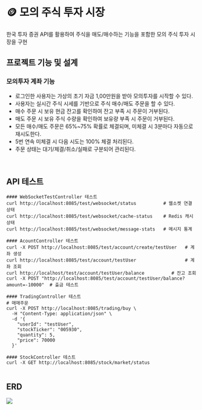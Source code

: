 # 🪙 모의 주식 투자 시장
한국 투자 증권 API를 활용하여 주식을 매도/매수하는 기능을 포함한 모의 주식 투자 시장을 구현

<!--
# 🪙 모의 주식 투자 기반 가상 결제 서비스
가상의 주식 시장과 쇼핑몰, 이 둘 사이에서 주삭을 현금화하는 가상의 중간 처리 기관을 구축한다. </br>
이로써 쇼핑몰에서 주식을 통해 물건을 구매할 수 있는 서비스를 구현한다.</br></br>
-->

## 프로젝트 기능 및 설계

### 모의투자 계좌 기능
- 로그인한 사용자는 가상의 초기 자금 1,00만원을 받아 모의투자를 시작할 수 있다.
- 사용자는 실시간 주식 시세를 기반으로 주식 매수/매도 주문을 할 수 있다.
- 매수 주문 시 보유 현금 잔고를 확인하여 잔고 부족 시 주문이 거부된다.
- 매도 주문 시 보유 주식 수량을 확인하여 보유량 부족 시 주문이 거부된다.
- 모든 매수/매도 주문은 65%~75% 확률로 체결되며, 미체결 시 3분마다 자동으로 재시도한다.
- 5번 연속 미체결 시 다음 시도는 100% 체결 처리된다.
- 주문 상태는 대기/체결/취소/실패로 구분되어 관리된다.

<!--
### 포트폴리오 관리 기능
- 로그인한 사용자는 자신의 전체 포트폴리오 현황을 실시간으로 조회할 수 있다.
- 포트폴리오에는 현금 잔고, 보유 주식 목록, 각 종목별 보유 수량과 평균 매입가가 표시된다.
- 실시간 주가를 반영한 현재 평가액, 총 투자 금액, 총 손익금, 수익률이 계산되어 표시된다.
- 종목별 상세 정보를 확인할 수 있다.

### 거래 내역 조회 기능
- 사용자는 자신의 모든 거래 내역을 시간순으로 조회할 수 있다.
- 거래 내역에는 거래 일시, 종목명, 매수/매도 구분, 체결가, 수량, 거래 금액이 기록된다.
- 거래 상태(체결 완료/대기 중/취소)별로 필터링하여 조회 가능하다.
- 특정 기간 또는 특정 종목으로 거래 내역을 검색할 수 있다.

### 실시간 주가 조회 기능
- 모든 사용자는 실시간 주식 시세를 조회할 수 있다.
- 코스피, 코스닥 주요 종목들의 현재가, 전일 대비 등락액/등락률, 거래량 정보가 제공된다.
- 종목명 또는 종목코드로 특정 주식을 검색할 수 있다.
- 주가 정보는 30초마다 업데이트된다.
- 주식 시장 개장 시간 중에만 실시간 업데이트되며, 장외 시간에는 전일 종가가 표시된다.

### 주식 기반 결제 기능
- 사용자는 보유한 주식을 활용하여 가상 쇼핑몰에서 상품을 구매할 수 있다.
- 상품 결제는 주식으로 이루어진다.
- 결제 가능한 주식 목록이 표시되며, 각 주식의 현재 시세를 기준으로 필요 수량이 자동 계산된다.
- 여러 종목을 조합하여 결제할 수 있으며, 부족한 금액만큼 다른 종목으로 보완 가능하다.
- 결제 진행 시 선택한 주식들이 자동으로 매도 주문 접수되며, 매도 체결 시 결제가 완료된다.
- 주식 매도 실패 시 자동 재시도되며, 최종 실패 시 결제가 취소되고 주문도 취소된다.
- 결제 완료된 주식 거래는 별도의 결제 내역으로 기록된다.

### 가상 쇼핑몰 기능
- 사용자는 가상 쇼핑몰의 상품을 조회할 수 있다.
- 상품은 카테고리별로 분류되어 있으며(전자제품, 의류, 생활용품 등), 카테고리별 필터링이 가능하다.
- 각 상품의 상세 정보를 확인할 수 있다.
- 사용자는 관심 상품을 장바구니에 담을 수 있다.
- 장바구니에서 상품 수량 조절 및 삭제가 가능하다.
- 결제는 주식으로만 가능하다.

### 장외 시간 처리 기능
- 주식 시장 휴장 시간(평일 15:30 이후, 주말, 공휴일)에도 매수/매도 주문 접수가 가능하다.
- 장외 시간 주문은 "예약 주문"으로 분류되어 처리된다.
- 예약 주문 시 전일 종가를 기준으로 예상 거래 금액이 계산되어 표시된다.
- 다음 개장일 09:00에 예약 주문이 자동으로 일반 주문으로 전환되어 체결 처리된다.
- 개장 후 실제 시세와 예상 시세의 차이로 인한 초과 금액은 사용자에게 정산된다.
- 개장 후 실제 시세와 예상 시세의 차이로 인해 금액이 부족할 경우, 거래는 취소된다.
- 사용자는 예약 주문 현황을 조회하고, 개장 전까지 주문을 취소할 수 있다.
- 주식 기반 결제도 장외 시간에 가능하며, 개장 후 실제 매도 체결 시 결제가 확정된다. -->
</br>

## API 테스트
```declarative
#### WebSocketTestController 테스트
curl http://localhost:8085/test/websocket/status          # 웹소켓 연결 상태
curl http://localhost:8085/test/websocket/cache-status    # Redis 캐시 상태
curl http://localhost:8085/test/websocket/message-stats   # 메시지 통계

#### AcountController 테스트
curl -X POST http://localhost:8085/test/account/create/testUser   # 계좌 생성
curl http://localhost:8085/test/account/testUser                  # 계좌 조회
curl http://localhost/test/account/testUser/balance          # 잔고 조회
curl -X POST "http://localhost:8085/test/account/testUser/balance?amount=-10000"  # 출금 테스트

#### TradingController 테스트
# 매매주문
curl -X POST http://localhost:8085/trading/buy \
  -H "Content-Type: application/json" \
  -d '{
    "userId": "testUser",
    "stockTicker": "005930",
    "quantity": 5,
    "price": 70000
  }'
  
#### StockController 테스트
curl -X GET http://localhost:8085/stock/market/status


```
## ERD
![](https://velog.velcdn.com/images/jiw0707/post/2aeff770-3dae-45ea-aac5-18619e16139c/image.png)

